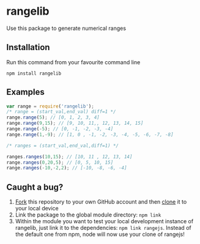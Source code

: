# rangelib

Use this package to generate numerical ranges

## Installation

Run this command from your favourite command line

    npm install rangelib

## Examples

```js
var range = require('rangelib');
/* range = (start_val,end_val) diff=1 */
range.range(5); // [0, 1, 2, 3, 4]
range.range(9,15); // [9, 10, 11,, 12, 13, 14, 15]
range.range(-5); // [0, -1, -2, -3, -4]
range.range(1,-9); // [1, 0 , -1, -2, -3, -4, -5, -6, -7, -8]

/* ranges = (start_val,end_val,diff=1) */

ranges.ranges(10,15); // [10, 11 , 12, 13, 14]
range.ranges(0,20,5); // [0, 5, 10, 15]
range.ranges(-10,-2,2); // [-10, -8, -6, -4]

```
## Caught a bug?

1. [Fork](https://help.github.com/articles/fork-a-repo/) this repository to your own GitHub account and then [clone](https://help.github.com/articles/cloning-a-repository/) it to your local device
2. Link the package to the global module directory: `npm link`
3. Within the module you want to test your local development instance of rangelib, just link it to the dependencies: `npm link rangejs`. Instead of the default one from npm, node will now use your clone of rangejs!